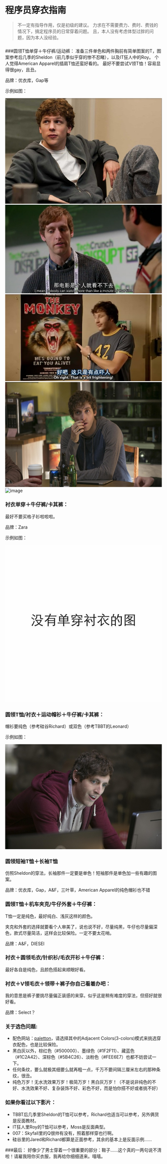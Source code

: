 # 程序员穿衣指南
>不一定有指导作用，仅是初级的建议。
>力求在不需要费力、费时、费钱的情况下，搞定程序员的日常穿着问题。
>且，本人没有考虑体型过胖的问题，因为本人没经验。

###  
###圆领T恤单穿＋牛仔裤/运动裤：
准备三件单色和两件胸前有简单图案的T，图案参考后几季的Sheldon（前几季似乎穿的惨不忍睹），以及IT狂人中的Roy。
个人觉得American Apparel的插肩T恤还蛮好看的。
最好不要尝试V领T恤！容易显得很gay，且丑。

品牌：优衣库，Gap等

示例如图：

![image](https://github.com/ronneymeow/programmerdresscode/raw/master/example_pics/ch1/21.pic.jpg)
![image](https://github.com/ronneymeow/programmerdresscode/raw/master/example_pics/ch1/22.pic.jpg)
![image](https://github.com/ronneymeow/programmerdresscode/raw/master/example_pics/ch1/23.pic.jpg)
![image](https://github.com/ronneymeow/programmerdresscode/raw/master/example_pics/ch1/24.pic.jpg)
![image](https://github.com/ronneymeow/programmerdresscode/raw/master/examplyye_pics/ch1/32.pic.jpg)

### 衬衣单穿＋牛仔裤/卡其裤：
最好不要买格子衫啦啦啦。

品牌：Zara

示例如图：

![image](https://github.com/ronneymeow/programmerdresscode/raw/master/example_pics/ch2/71.pic.jpg)

### 圆领T恤/衬衣＋运动帽衫＋牛仔裤/卡其裤：
帽衫要纯色（参考硅谷Richard）或双色（参考TBBT的Leonard）

示例如图：

![image](https://github.com/ronneymeow/programmerdresscode/raw/master/example_pics/ch3/77.pic.jpg)


### 圆领短袖T恤＋长袖T恤
仿照Sheldon的穿法，长袖那件一定要是单色！短袖那件是单色加一些有趣的图案。

品牌：优衣库，Gap，A&F，三叶草，American Apparel的纯色帽衫也不错

### 圆领T恤＋机车夹克/牛仔外套＋牛仔裤：
T恤一定是纯色，最好纯白、浅灰这样的颜色。

夹克和外套的选择就要看个人审美了，说也说不好，尽量纯黑，牛仔也尽量偏深色，款式尽量简洁，这样会比较保险。一定不要太花哨。

品牌：A&F，DIESEl

### 衬衣＋圆领毛衣/针织衫/毛衣开衫＋牛仔裤：
最好各自是纯色，且颜色搭起来顺眼好看。

### 衬衣＋V领毛衣＋领带＋裤子你自己看着办吧：
我的意思是裤子要挑尽量偏正装感的来穿。似乎这是稍有难度的穿法，但搭好就很好看。

品牌：Select？

### 关于选色问题:

- 配色网站：[paletton]，请选择其中的Adjacent Colors(3-colors)模式来挑选穿衣配色，也是比较保险。
- 黑白灰以外，棕红色（#500000）、墨绿色（#1F2F11）、藏蓝色（#1C2A42）、深棕色（#5B4C26）、淡粉色（#FEE6E7）也都不妨尝试一下。
- 任何条纹，要么就极其细要么就再粗一点，千万不要间隔三厘米左右的那种条纹，很丑。
- 纯色万岁！无水洗效果万岁！极简万岁！黑白灰万岁！（不是说非纯色的不好、水洗效果不好、复杂装饰不好、彩色不好，而是怕你搭不好或者挑不好）


### 如果你看过以下影片：
- TBBT后几季里Sheldon的T恤可以参考，Richard也适当可以参考，另外俩货是反面教材。
- IT狂人里Roy的T恤可以参考，Moss是反面典型。
- 007：Skyfall里的Q很帅有没有，照着那样穿也行啊。
- 硅谷里的Jared和Richard都算是正面参考，其余的基本上是反面示例……


###最后：
好像少了男士穿着一个很重要的部分：鞋子……这个真的一两句说不清啦！请雇我陪你买衣服，我再给你细细道来。嘻嘻。



[paletton]:http://paletton.com/#uid=52A0u0k65r114KK3fvR9tmRdbiY

